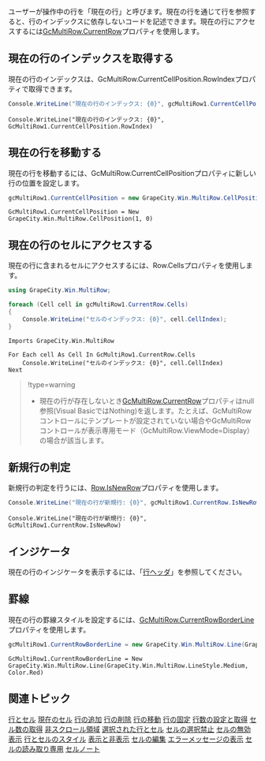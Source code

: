 ユーザーが操作中の行を「現在の行」と呼びます。現在の行を通じて行を参照すると、行のインデックスに依存しないコードを記述できます。現在の行にアクセスするには[GcMultiRow.CurrentRow](gcdocsite__documentlink?toc-item-id=0645222a-8b76-4b46-8817-8b99c62b333b)プロパティを使用します。

## 現在の行のインデックスを取得する

現在の行のインデックスは、GcMultiRow.CurrentCellPosition.RowIndexプロパティで取得できます。
```csharp
Console.WriteLine("現在の行のインデックス: {0}", gcMultiRow1.CurrentCellPosition.RowIndex);
```

```vbnet
Console.WriteLine("現在の行のインデックス: {0}", GcMultiRow1.CurrentCellPosition.RowIndex)
```

## 現在の行を移動する

現在の行を移動するには、GcMultiRow.CurrentCellPositionプロパティに新しい行の位置を設定します。
```csharp
gcMultiRow1.CurrentCellPosition = new GrapeCity.Win.MultiRow.CellPosition(1, 0);
```

```vbnet
GcMultiRow1.CurrentCellPosition = New GrapeCity.Win.MultiRow.CellPosition(1, 0)
```

## 現在の行のセルにアクセスする

現在の行に含まれるセルにアクセスするには、Row.Cellsプロパティを使用します。
```csharp
using GrapeCity.Win.MultiRow;

foreach (Cell cell in gcMultiRow1.CurrentRow.Cells)
{
    Console.WriteLine("セルのインデックス: {0}", cell.CellIndex);
}
```

```vbnet
Imports GrapeCity.Win.MultiRow

For Each cell As Cell In GcMultiRow1.CurrentRow.Cells
    Console.WriteLine("セルのインデックス: {0}", cell.CellIndex)
Next
```
> !type=warning
>
> * 現在の行が存在しないとき[GcMultiRow.CurrentRow](gcdocsite__documentlink?toc-item-id=0645222a-8b76-4b46-8817-8b99c62b333b)プロパティはnull参照(Visual BasicではNothing)を返します。たとえば、GcMultiRowコントロールにテンプレートが設定されていない場合やGcMultiRowコントロールが表示専用モード（GcMultiRow.ViewMode=Display）の場合が該当します。

## 新規行の判定

新規行の判定を行うには、[Row.IsNewRow](gcdocsite__documentlink?toc-item-id=d97e7844-845c-46dd-b505-a79f8e127345)プロパティを使用します。
```csharp
Console.WriteLine("現在の行が新規行: {0}", gcMultiRow1.CurrentRow.IsNewRow);
```

```vbnet
Console.WriteLine("現在の行が新規行: {0}", GcMultiRow1.CurrentRow.IsNewRow)
```

## インジケータ

現在の行のインジケータを表示するには、「[行ヘッダ](gcdocsite__documentlink?toc-item-id=3d7bd8ef-a1b3-4b08-9b49-bf62fcb1770a)」を参照してください。

## 罫線

現在の行の罫線スタイルを設定するには、[GcMultiRow.CurrentRowBorderLine](gcdocsite__documentlink?toc-item-id=236a563a-de2d-4239-8808-558d47a64316)プロパティを使用します。
```csharp
gcMultiRow1.CurrentRowBorderLine = new GrapeCity.Win.MultiRow.Line(GrapeCity.Win.MultiRow.LineStyle.Medium, Color.Red);
```

```vbnet
GcMultiRow1.CurrentRowBorderLine = New GrapeCity.Win.MultiRow.Line(GrapeCity.Win.MultiRow.LineStyle.Medium, Color.Red)
```

## 関連トピック

[行とセル](gcdocsite__documentlink?toc-item-id=324fb6a9-dfd4-47c6-a50b-e5d6a733482c)
[現在のセル](gcdocsite__documentlink?toc-item-id=6a3e5e39-1e55-4d17-92f8-f98e089d50d6)
[行の追加](gcdocsite__documentlink?toc-item-id=6a5f283a-fdc8-42fa-af13-1298526d1974)
[行の削除](gcdocsite__documentlink?toc-item-id=722f1dee-d553-42d5-8c58-5f9c89e3edb3)
[行の移動](gcdocsite__documentlink?toc-item-id=bec8974f-59e4-439e-8bff-62e0068fc64c)
[行の固定](gcdocsite__documentlink?toc-item-id=6bd87f6c-4ec6-4996-ad1b-90a1ea751ff6)
[行数の設定と取得](gcdocsite__documentlink?toc-item-id=7f09d5fd-1715-4c72-bd9a-9d59f7302ae2)
[セル数の取得](gcdocsite__documentlink?toc-item-id=b2694627-470d-4dc7-8892-0e1a86a847b6)
[非スクロール領域](gcdocsite__documentlink?toc-item-id=9c2ffa5b-afc7-4e48-a7dd-8ea7ed014357)
[選択された行とセル](gcdocsite__documentlink?toc-item-id=34eab7a7-4714-49ae-b8df-7afa70750da1)
[セルの選択禁止](gcdocsite__documentlink?toc-item-id=44b1d9b5-a649-4d0d-b686-4884fcfd887a)
[セルの無効表示](gcdocsite__documentlink?toc-item-id=8fdf67b2-a648-40ce-b095-ca253fa79ad2)
[行とセルのスタイル](gcdocsite__documentlink?toc-item-id=35fe0c78-93bb-4048-8b2d-3e76d5c4a46d)
[表示と非表示](gcdocsite__documentlink?toc-item-id=740237fd-48df-4acb-bf6e-e927ba73941e)
[セルの編集](gcdocsite__documentlink?toc-item-id=9c3197b6-f2e2-4c66-9f4e-03d277a8c087)
[エラーメッセージの表示](gcdocsite__documentlink?toc-item-id=c7f2f4ef-e8a2-4cdb-90be-1a4e8ded871a)
[セルの読み取り専用](gcdocsite__documentlink?toc-item-id=3aed4939-b469-4405-a52a-e07d9aff2327)
[セルノート](gcdocsite__documentlink?toc-item-id=ecd20ea8-d990-4308-9bfc-e55491f0c3ee)